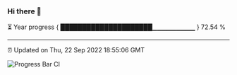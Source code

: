 ### Hi there 👋

⏳ Year progress { █████████████████████▁▁▁▁▁▁▁▁▁ } 72.54 %

---

⏰ Updated on Thu, 22 Sep 2022 18:55:06 GMT

![Progress Bar CI](https://github.com/liununu/liununu/workflows/Progress%20Bar%20CI/badge.svg)
